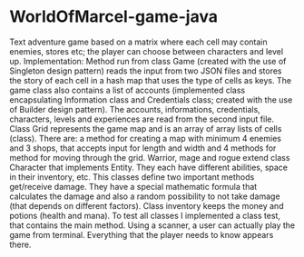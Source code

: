 # WorldOfMarcel-game-java
Text adventure game based on a matrix where each cell may contain enemies, stores etc; the player can choose between characters and level up.
Implementation: 
Method run from class Game (created with the use of Singleton design pattern) reads the input from two JSON files and stores the story of each cell in a hash map that uses the type of cells as keys. The game class also contains a list of accounts (implemented class encapsulating Information class and Credentials class;  created with the use of Builder design pattern). The accounts, informations, credentials, characters, levels and experiences are read from the second input file.
Class Grid represents the game map and is an array of array lists of cells (class). There are: a method for creating a map with minimum 4 enemies and 3 shops, that accepts input for length and width and 4 methods for method for moving through the grid.
Warrior, mage and rogue extend class Character that implements Entity. They each have different abilities, space in their inventory, etc. This classes define two important methods get/receive damage. They have a special mathematic formula that calculates the damage and also a random possibility to not take damage (that depends on different factors).
Class inventory keeps the money and potions (health and mana).
To test all classes I implemented a class test, that contains the main method. Using a scanner, a user can actually play the game from terminal. Everything that the player needs to know appears there.
